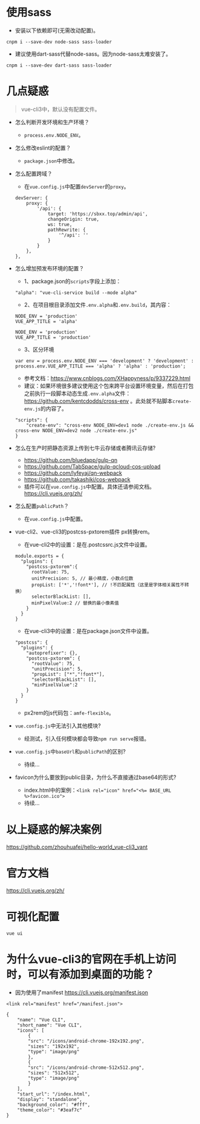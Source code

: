 # 使用sass
* 安装以下依赖即可(无需改动配置)。
```
cnpm i --save-dev node-sass sass-loader
```
* 建议使用dart-sass代替node-sass。因为node-sass太难安装了。
```
cnpm i --save-dev dart-sass sass-loader
```

# 几点疑惑
> vue-cli3中，默认没有配置文件。
* 怎么判断开发环境和生产环境？
    - ```process.env.NODE_ENV```。
* 怎么修改eslint的配置？
    - ```package.json```中修改。
* 怎么配置跨域？
    - 在```vue.config.js```中配置```devServer```的```proxy```。
    ```
    devServer: {
        proxy: {
            '/api': {
                target: 'https://sbxx.top/admin/api',
                changeOrigin: true,
                ws: true,
                pathRewrite: {
                    '^/api': ''
                }
            }
        },
    },
    ```
* 怎么增加预发布环境的配置？
    - 1、package.json的```scripts```字段上添加：
    ```
    "alpha": "vue-cli-service build --mode alpha"
    ```
    - 2、在项目根目录添加文件```.env.alpha```和```.env.build```，其内容：
    ```
    NODE_ENV = 'production'
    VUE_APP_TITLE = 'alpha'
    ```
    ```
    NODE_ENV = 'production'
    VUE_APP_TITLE = 'production'
    ```
    - 3、区分环境
    ```
    var env = process.env.NODE_ENV === 'development' ? 'development' :
    process.env.VUE_APP_TITLE === 'alpha' ? 'alpha' : 'production';
    ```
    - 参考文档：https://www.cnblogs.com/XHappyness/p/9337229.html
    - 建议：如果环境很多建议使用这个包来跨平台设置环境变量，然后在打包之前执行一段脚本动态生成```.env.alpha```文件：https://github.com/kentcdodds/cross-env 。此处就不贴脚本```create-env.js```的内容了。
    ```
    "scripts": {
        "create-env": "cross-env NODE_ENV=dev1 node ./create-env.js && cross-env NODE_ENV=dev2 node ./create-env.js"
    }
    ```
* 怎么在生产时把静态资源上传到七牛云存储或者腾讯云存储?
    - https://github.com/bluedapp/gulp-qn
    - https://github.com/TabSpace/gulp-qcloud-cos-upload
    - https://github.com/lyfeyaj/qn-webpack
    - https://github.com/takashiki/cos-webpack
    - 插件可以在```vue.config.js```中配置。具体还请参阅文档。https://cli.vuejs.org/zh/
* 怎么配置```publicPath```？
    - 在```vue.config.js```中配置。
* vue-cli2、vue-cli3的postcss-pxtorem插件 px转换rem。
    - 在vue-cli2中的设置：是在.postcssrc.js文件中设置。
    ```
    module.exports = {
      "plugins": {
        "postcss-pxtorem":{
          rootValue: 75,
          unitPrecision: 5, // 最小精度，小数点位数
          propList: ['*','!font*'], // !不匹配属性（这里是字体相关属性不转换）
          selectorBlackList: [],
          minPixelValue:2 // 替换的最小像素值
        }
      }
    }
    ```
    - 在vue-cli3中的设置：是在package.json文件中设置。
    ```
    "postcss": {
      "plugins": {
        "autoprefixer": {},
        "postcss-pxtorem": {
          "rootValue": 75,
          "unitPrecision": 5,
          "propList": ["*","!font*"],
          "selectorBlackList": [],
          "minPixelValue":2
        }
      }
    }
    ```
    - px2rem的js代码包：```amfe-flexible```。
* ```vue.config.js```中无法引入其他模块?
    - 经测试，引入任何模块都会导致```npm run serve```报错。

* ```vue.config.js```中```baseUrl```和```publicPath```的区别?
    - 待续...

* favicon为什么要放到public目录，为什么不直接通过base64的形式?
    - index.html中的案例：```<link rel="icon" href="<%= BASE_URL %>favicon.ico">```
    - 待续...

# 以上疑惑的解决案例
https://github.com/zhouhuafei/hello-world_vue-cli3_vant

# 官方文档
https://cli.vuejs.org/zh/

# 可视化配置
```
vue ui
```

# 为什么vue-cli3的官网在手机上访问时，可以有添加到桌面的功能？
* 因为使用了manifest https://cli.vuejs.org/manifest.json
```
<link rel="manifest" href="/manifest.json">
```
```
{
    "name": "Vue CLI",
    "short_name": "Vue CLI",
    "icons": [
        {
        "src": "/icons/android-chrome-192x192.png",
        "sizes": "192x192",
        "type": "image/png"
        },
        {
        "src": "/icons/android-chrome-512x512.png",
        "sizes": "512x512",
        "type": "image/png"
        }
    ],
    "start_url": "/index.html",
    "display": "standalone",
    "background_color": "#fff",
    "theme_color": "#3eaf7c"
}
```
